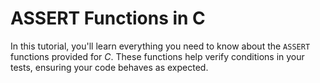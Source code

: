 # ASSERT Functions in C
In this tutorial, you'll learn everything you need to know about the `ASSERT` functions provided for *C*. These functions help verify conditions in your tests, ensuring your code behaves as expected.